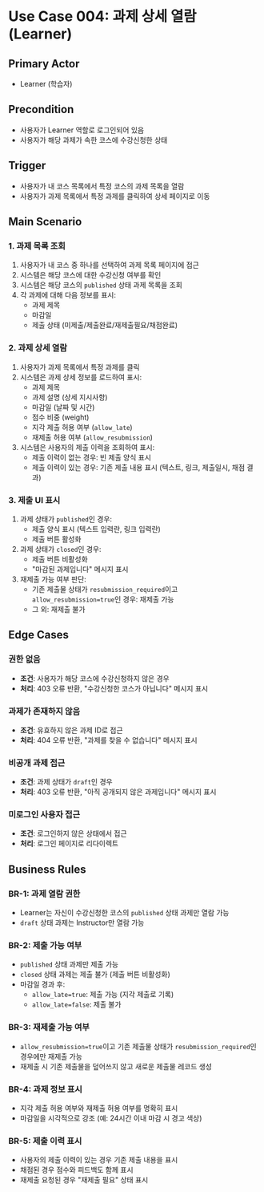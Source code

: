 # Use Case 004: 과제 상세 열람 (Learner)

## Primary Actor
- Learner (학습자)

## Precondition
- 사용자가 Learner 역할로 로그인되어 있음
- 사용자가 해당 과제가 속한 코스에 수강신청한 상태

## Trigger
- 사용자가 내 코스 목록에서 특정 코스의 과제 목록을 열람
- 사용자가 과제 목록에서 특정 과제를 클릭하여 상세 페이지로 이동

## Main Scenario

### 1. 과제 목록 조회
1. 사용자가 내 코스 중 하나를 선택하여 과제 목록 페이지에 접근
2. 시스템은 해당 코스에 대한 수강신청 여부를 확인
3. 시스템은 해당 코스의 `published` 상태 과제 목록을 조회
4. 각 과제에 대해 다음 정보를 표시:
   - 과제 제목
   - 마감일
   - 제출 상태 (미제출/제출완료/재제출필요/채점완료)

### 2. 과제 상세 열람
1. 사용자가 과제 목록에서 특정 과제를 클릭
2. 시스템은 과제 상세 정보를 로드하여 표시:
   - 과제 제목
   - 과제 설명 (상세 지시사항)
   - 마감일 (날짜 및 시간)
   - 점수 비중 (weight)
   - 지각 제출 허용 여부 (`allow_late`)
   - 재제출 허용 여부 (`allow_resubmission`)
3. 시스템은 사용자의 제출 이력을 조회하여 표시:
   - 제출 이력이 없는 경우: 빈 제출 양식 표시
   - 제출 이력이 있는 경우: 기존 제출 내용 표시 (텍스트, 링크, 제출일시, 채점 결과)

### 3. 제출 UI 표시
1. 과제 상태가 `published`인 경우:
   - 제출 양식 표시 (텍스트 입력란, 링크 입력란)
   - 제출 버튼 활성화
2. 과제 상태가 `closed`인 경우:
   - 제출 버튼 비활성화
   - "마감된 과제입니다" 메시지 표시
3. 재제출 가능 여부 판단:
   - 기존 제출물 상태가 `resubmission_required`이고 `allow_resubmission=true`인 경우: 재제출 가능
   - 그 외: 재제출 불가

## Edge Cases

### 권한 없음
- **조건**: 사용자가 해당 코스에 수강신청하지 않은 경우
- **처리**: 403 오류 반환, "수강신청한 코스가 아닙니다" 메시지 표시

### 과제가 존재하지 않음
- **조건**: 유효하지 않은 과제 ID로 접근
- **처리**: 404 오류 반환, "과제를 찾을 수 없습니다" 메시지 표시

### 비공개 과제 접근
- **조건**: 과제 상태가 `draft`인 경우
- **처리**: 403 오류 반환, "아직 공개되지 않은 과제입니다" 메시지 표시

### 미로그인 사용자 접근
- **조건**: 로그인하지 않은 상태에서 접근
- **처리**: 로그인 페이지로 리다이렉트

## Business Rules

### BR-1: 과제 열람 권한
- Learner는 자신이 수강신청한 코스의 `published` 상태 과제만 열람 가능
- `draft` 상태 과제는 Instructor만 열람 가능

### BR-2: 제출 가능 여부
- `published` 상태 과제만 제출 가능
- `closed` 상태 과제는 제출 불가 (제출 버튼 비활성화)
- 마감일 경과 후:
  - `allow_late=true`: 제출 가능 (지각 제출로 기록)
  - `allow_late=false`: 제출 불가

### BR-3: 재제출 가능 여부
- `allow_resubmission=true`이고 기존 제출물 상태가 `resubmission_required`인 경우에만 재제출 가능
- 재제출 시 기존 제출물을 덮어쓰지 않고 새로운 제출물 레코드 생성

### BR-4: 과제 정보 표시
- 지각 제출 허용 여부와 재제출 허용 여부를 명확히 표시
- 마감일을 시각적으로 강조 (예: 24시간 이내 마감 시 경고 색상)

### BR-5: 제출 이력 표시
- 사용자의 제출 이력이 있는 경우 기존 제출 내용을 표시
- 채점된 경우 점수와 피드백도 함께 표시
- 재제출 요청된 경우 "재제출 필요" 상태 표시
